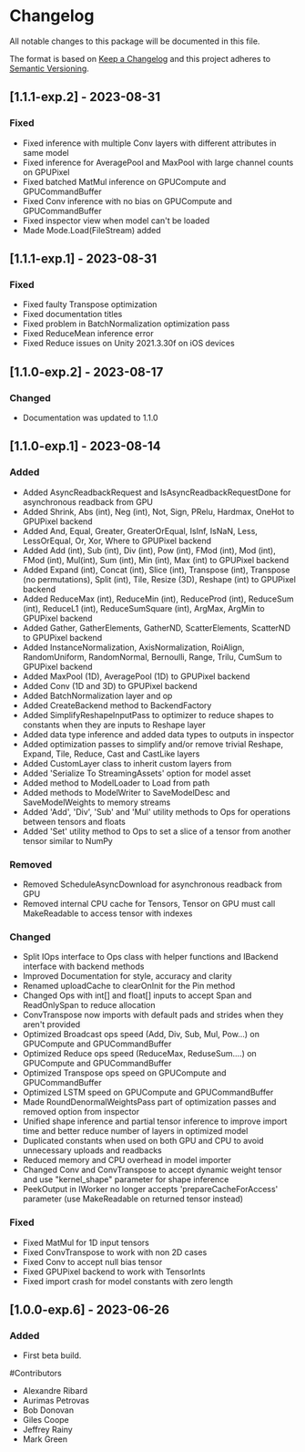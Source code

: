 # Changelog
All notable changes to this package will be documented in this file.

The format is based on [Keep a Changelog](http://keepachangelog.com/en/1.0.0/)
and this project adheres to [Semantic Versioning](http://semver.org/spec/v2.0.0.html).


## [1.1.1-exp.2] - 2023-08-31

### Fixed
- Fixed inference with multiple Conv layers with different attributes in same model
- Fixed inference for AveragePool and MaxPool with large channel counts on GPUPixel
- Fixed batched MatMul inference on GPUCompute and GPUCommandBuffer
- Fixed Conv inference with no bias on GPUCompute and GPUCommandBuffer
- Fixed inspector view when model can't be loaded
- Made Mode.Load(FileStream) added


## [1.1.1-exp.1] - 2023-08-31

### Fixed
- Fixed faulty Transpose optimization
- Fixed documentation titles
- Fixed problem in BatchNormalization optimization pass
- Fixed ReduceMean inference error
- Fixed Reduce issues on Unity 2021.3.30f on iOS devices


## [1.1.0-exp.2] - 2023-08-17

### Changed 
 - Documentation was updated to 1.1.0

 
## [1.1.0-exp.1] - 2023-08-14

### Added
 - Added AsyncReadbackRequest and IsAsyncReadbackRequestDone for asynchronous readback from GPU
 - Added Shrink, Abs (int), Neg (int), Not, Sign, PRelu, Hardmax, OneHot to GPUPixel backend
 - Added And, Equal, Greater, GreaterOrEqual, IsInf, IsNaN, Less, LessOrEqual, Or, Xor, Where to GPUPixel backend
 - Added Add (int), Sub (int), Div (int), Pow (int), FMod (int), Mod (int), FMod (int), Mul(int), Sum (int), Min (int), Max (int) to GPUPixel backend
 - Added Expand (int), Concat (int), Slice (int), Transpose (int), Transpose (no permutations), Split (int), Tile, Resize (3D), Reshape (int) to GPUPixel backend
 - Added ReduceMax (int), ReduceMin (int), ReduceProd (int), ReduceSum (int), ReduceL1 (int), ReduceSumSquare (int), ArgMax, ArgMin to GPUPixel backend
 - Added Gather, GatherElements, GatherND, ScatterElements, ScatterND to GPUPixel backend
 - Added InstanceNormalization, AxisNormalization, RoiAlign, RandomUniform, RandomNormal, Bernoulli, Range, Trilu, CumSum to GPUPixel backend
 - Added MaxPool (1D), AveragePool (1D) to GPUPixel backend
 - Added Conv (1D and 3D) to GPUPixel backend
 - Added BatchNormalization layer and op
 - Added CreateBackend method to BackendFactory
 - Added SimplifyReshapeInputPass to optimizer to reduce shapes to constants when they are inputs to Reshape layer
 - Added data type inference and added data types to outputs in inspector
 - Added optimization passes to simplify and/or remove trivial Reshape, Expand, Tile, Reduce, Cast and CastLike layers
 - Added CustomLayer class to inherit custom layers from
 - Added 'Serialize To StreamingAssets' option for model asset
 - Added method to ModelLoader to Load from path
 - Added methods to ModelWriter to SaveModelDesc and SaveModelWeights to memory streams
 - Added 'Add', 'Div', 'Sub' and 'Mul' utility methods to Ops for operations between tensors and floats
 - Added 'Set' utility method to Ops to set a slice of a tensor from another tensor similar to NumPy

### Removed
 - Removed ScheduleAsyncDownload for asynchronous readback from GPU
 - Removed internal CPU cache for Tensors, Tensor on GPU must call MakeReadable to access tensor with indexes

### Changed
 - Split IOps interface to Ops class with helper functions and IBackend interface with backend methods
 - Improved Documentation for style, accuracy and clarity
 - Renamed uploadCache to clearOnInit for the Pin method
 - Changed Ops with int[] and float[] inputs to accept Span and ReadOnlySpan to reduce allocation
 - ConvTranspose now imports with default pads and strides when they aren't provided
 - Optimized Broadcast ops speed (Add, Div, Sub, Mul, Pow...) on GPUCompute and GPUCommandBuffer
 - Optimized Reduce ops speed (ReduceMax, ReduseSum....) on GPUCompute and GPUCommandBuffer
 - Optimized Transpose ops speed on GPUCompute and GPUCommandBuffer
 - Optimized LSTM speed on GPUCompute and GPUCommandBuffer
 - Made RoundDenormalWeightsPass part of optimization passes and removed option from inspector
 - Unified shape inference and partial tensor inference to improve import time and better reduce number of layers in optimized model
 - Duplicated constants when used on both GPU and CPU to avoid unnecessary uploads and readbacks
 - Reduced memory and CPU overhead in model importer
 - Changed Conv and ConvTranspose to accept dynamic weight tensor and use "kernel_shape" parameter for shape inference
 - PeekOutput in IWorker no longer accepts 'prepareCacheForAccess' parameter (use MakeReadable on returned tensor instead)

### Fixed
 - Fixed MatMul for 1D input tensors
 - Fixed ConvTranspose to work with non 2D cases
 - Fixed Conv to accept null bias tensor
 - Fixed GPUPixel backend to work with TensorInts
 - Fixed import crash for model constants with zero length


## [1.0.0-exp.6] - 2023-06-26

### Added
- First beta build.

#Contributors
- Alexandre Ribard
- Aurimas Petrovas
- Bob Donovan
- Giles Coope
- Jeffrey Rainy
- Mark Green
